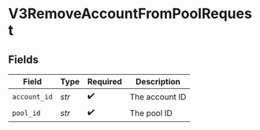 # V3RemoveAccountFromPoolRequest


## Fields

| Field              | Type               | Required           | Description        |
| ------------------ | ------------------ | ------------------ | ------------------ |
| `account_id`       | *str*              | :heavy_check_mark: | The account ID     |
| `pool_id`          | *str*              | :heavy_check_mark: | The pool ID        |